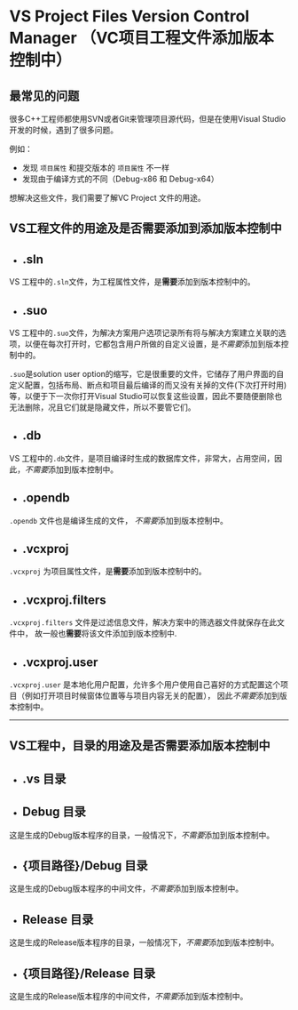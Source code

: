 # VS Project Files Version Control Manager （VC项目工程文件添加版本控制中）

## 最常见的问题

很多C++工程师都使用SVN或者Git来管理项目源代码，但是在使用Visual Studio 开发的时候，遇到了很多问题。

例如：

- 发现 `项目属性` 和提交版本的 `项目属性` 不一样
- 发现由于编译方式的不同（Debug-x86 和 Debug-x64）

想解决这些文件，我们需要了解VC Project 文件的用途。

## VS工程文件的用途及是否需要添加到添加版本控制中

- ## .sln

VS 工程中的`.sln`文件，为工程属性文件，是**需要**添加到版本控制中的。

- ## .suo

VS 工程中的`.suo`文件，为解决方案用户选项记录所有将与解决方案建立关联的选项，以便在每次打开时，它都包含用户所做的自定义设置，是*不需要*添加到版本控制中的。

`.suo`是solution user option的缩写，它是很重要的文件，它储存了用户界面的自定义配置，包括布局、断点和项目最后编译的而又没有关掉的文件(下次打开时用)等，以便于下一次你打开Visual Studio可以恢复这些设置，因此不要随便删除也无法删除，况且它们就是隐藏文件，所以不要管它们。

- ## .db

VS 工程中的`.db`文件，是项目编译时生成的数据库文件，非常大，占用空间，因此，*不需要*添加到版本控制中。

- ## .opendb

`.opendb` 文件也是编译生成的文件， *不需要*添加到版本控制中。

- ## .vcxproj

`.vcxproj` 为项目属性文件，是**需要**添加到版本控制中的。

- ## .vcxproj.filters

`.vcxproj.filters` 文件是过滤信息文件，解决方案中的筛选器文件就保存在此文件中， 故一般也**需要**将该文件添加到版本控制中.

- ## .vcxproj.user

`.vcxproj.user` 是本地化用户配置，允许多个用户使用自己喜好的方式配置这个项目（例如打开项目时候窗体位置等与项目内容无关的配置）， 因此*不需要*添加到版本控制中。

---

## VS工程中，目录的用途及是否需要添加版本控制中

- ## .vs 目录

- ## Debug 目录

这是生成的Debug版本程序的目录，一般情况下，*不需要*添加到版本控制中。
  
- ## {项目路径}/Debug 目录

这是生成的Debug版本程序的中间文件，*不需要*添加到版本控制中。

- ## Release 目录

这是生成的Release版本程序的目录，一般情况下，*不需要*添加到版本控制中。
  
- ## {项目路径}/Release 目录

这是生成的Release版本程序的中间文件，*不需要*添加到版本控制中。